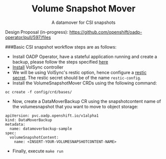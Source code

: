 <div align="center">
<h1>Volume Snapshot Mover</h1>
A datamover for CSI snapshots
</div>

Design Proposal (in-progress): https://github.com/openshift/oadp-operator/pull/597/files

###Basic CSI snapshot workflow steps are as follows:
- Install OADP Operator, have a stateful application running and create a backup, please
follow the steps specified [here](https://github.com/openshift/oadp-operator/blob/master/docs/examples/csi_example.md)
- [Install](https://volsync.readthedocs.io/en/stable/installation/index.html) VolSync controller
- We will be using VolSync's restic option, hence configure a [restic secret](https://volsync.readthedocs.io/en/stable/usage/restic/index.html#id2).
The restic secret should be of the name `restic-config`.
- Install the VolumeSnapshotMover CRDs using the following command:
```
oc create -f config/crd/bases/
```
- Now, create a DataMoverBackup CR using the snapshotcontent name of the volumesnapshot that you want to move to object storage:
```
apiVersion: pvc.oadp.openshift.io/v1alpha1
kind: DataMoverBackup
metadata:
  name: datamoverbackup-sample
spec:
  volumeSnapshotContent:
    name: <INSERT-YOUR-VOLUMESNAPSHOTCONTENT-NAME>
```
- Finally, execute `make run`
